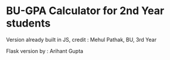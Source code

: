 # BU-GPA Calculator for 2nd Year students
Version already built in JS, credit : Mehul Pathak, BU, 3rd Year

Flask version by : Arihant Gupta
